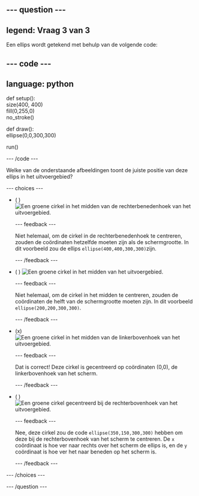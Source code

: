 
--- question ---
---
legend: Vraag 3 van 3
---

Een ellips wordt getekend met behulp van de volgende code:

--- code ---
---
language: python
---

def setup():   
size(400, 400)   
fill(0,255,0)   
no_stroke()

def draw():   
ellipse(0,0,300,300)

run()

--- /code ---

Welke van de onderstaande afbeeldingen toont de juiste positie van deze ellips in het uitvoergebied?

--- choices ---

- ( ) ![Een groene cirkel in het midden van de rechterbenedenhoek van het uitvoergebied.](images/bottom-right.png)

  --- feedback ---

  Niet helemaal, om de cirkel in de rechterbenedenhoek te centreren, zouden de coördinaten hetzelfde moeten zijn als de schermgrootte. In dit voorbeeld zou de ellips `ellipse(400,400,300,300)`zijn.

  --- /feedback ---

- ( ) ![Een groene cirkel in het midden van het uitvoergebied.](images/centre.png)

  --- feedback ---

  Niet helemaal, om de cirkel in het midden te centreren, zouden de coördinaten de helft van de schermgrootte moeten zijn. In dit voorbeeld `ellipse(200,200,300,300)`.

  --- /feedback ---

- (x) ![Een groene cirkel in het midden van de linkerbovenhoek van het uitvoergebied.](images/top-left.png)

  --- feedback ---

  Dat is correct! Deze cirkel is gecentreerd op coördinaten (0,0), de linkerbovenhoek van het scherm.

  --- /feedback ---

- ( ) ![Een groene cirkel gecentreerd bij de rechterbovenhoek van het uitvoergebied.](images/random-side.png)

  --- feedback ---

  Nee, deze cirkel zou de code `ellipse(350,150,300,300)` hebben om deze bij de rechterbovenhoek van het scherm te centreren. De `x` coördinaat is hoe ver naar rechts over het scherm de ellips is, en de `y` coördinaat is hoe ver het naar beneden op het scherm is.

  --- /feedback ---

--- /choices ---

--- /question ---
